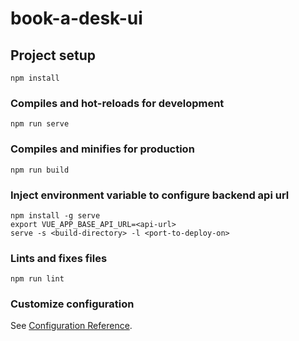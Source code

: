 # book-a-desk-ui

## Project setup
```
npm install
```

### Compiles and hot-reloads for development
```
npm run serve
```

### Compiles and minifies for production
```
npm run build
```

### Inject environment variable to configure backend api url
```
npm install -g serve
export VUE_APP_BASE_API_URL=<api-url>
serve -s <build-directory> -l <port-to-deploy-on>
```

### Lints and fixes files
```
npm run lint
```

### Customize configuration
See [Configuration Reference](https://cli.vuejs.org/config/).
